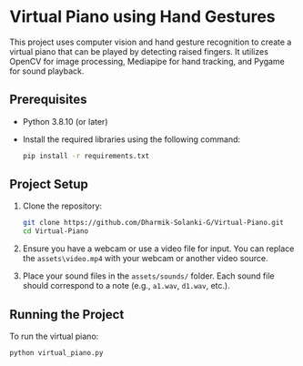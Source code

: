 # Virtual Piano using Hand Gestures

This project uses computer vision and hand gesture recognition to create a virtual piano that can be played by detecting raised fingers. It utilizes OpenCV for image processing, Mediapipe for hand tracking, and Pygame for sound playback.

## Prerequisites

- Python 3.8.10 (or later)
- Install the required libraries using the following command:

    ```bash
    pip install -r requirements.txt
    ```

## Project Setup

1. Clone the repository:

    ```bash
    git clone https://github.com/Dharmik-Solanki-G/Virtual-Piano.git
    cd Virtual-Piano
    ```

2. Ensure you have a webcam or use a video file for input. You can replace the `assets\video.mp4` with your webcam or another video source.

3. Place your sound files in the `assets/sounds/` folder. Each sound file should correspond to a note (e.g., `a1.wav`, `d1.wav`, etc.).

## Running the Project

To run the virtual piano:

```bash
python virtual_piano.py
